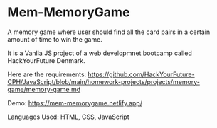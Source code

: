 # Mem-MemoryGame

A memory game where user should find all the card pairs in a certain amount of time to win the game.


It is a Vanlla JS project of a web developmnet bootcamp called HackYourFuture Denmark.

Here are the requirements: https://github.com/HackYourFuture-CPH/JavaScript/blob/main/homework-projects/projects/memory-game/memory-game.md

Demo: https://mem-memorygame.netlify.app/

Languages Used: HTML, CSS, JavaScript
